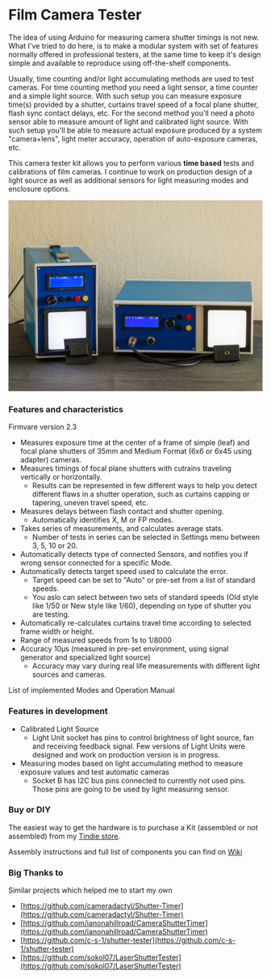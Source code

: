 
# Film Camera Tester

The idea of using Arduino for measuring camera shutter timings is not new. What I've tried to do here, is to make a modular system with set of features normally offered in professional testers, at the same time to keep it's design simple and available to reproduce using off-the-shelf components.

Usually, time counting and/or light accumulating methods are used to test cameras. For time counting method you need a light sensor, a time counter and a simple light source. With such setup you can measure exposure time(s) provided by a shutter, curtains travel speed of a focal plane shutter, flash sync contact delays, etc.
For the second method you'll need a photo sensor able to measure amount of light and calibrated light source. With such setup you'll be able to measure actual exposure produced by a system "camera+lens", light meter accuracy, operation of auto-exposure cameras, etc.

This camera tester kit allows you to perform various **time based** tests and calibrations of film cameras. I continue to work on production design of a light source as well as additional sensors for light measuring modes and enclosure options.


![Film Camera Tester](assets/images/product-small-1.jpg)



### Features and characteristics

Firmvare version 2.3

- Measures exposure time at the center of a frame of simple (leaf) and focal plane shutters of 35mm and Medium Format (6x6 or 6x45 using adapter) cameras.
- Measures timings of focal plane shutters with cutrains traveling vertically or horizontally.
  - Results can be represented in few different ways to help you detect different flaws in a shutter operation, such as curtains capping or tapering, uneven travel speed, etc.
- Measures delays between flash contact and shutter opening.
  - Automatically identifies X, M or FP modes.
- Takes series of measurements, and calculates average stats.
  - Number of tests in series can be selected in Settings menu between 3, 5, 10 or 20.
- Automatically detects type of connected Sensors, and notifies you if wrong sensor connected for a specific Mode.
- Automatically detects target speed used to calculate the error.
  - Target speed can be set to "Auto" or pre-set from a list of standard speeds.
  - You aslo can select between two sets of standard speeds (Old style like 1/50 or New style like 1/60), depending on type of shutter you are testing.
- Automatically re-calculates curtains travel time according to selected frame width or height.
- Range of measured speeds from 1s to 1/8000
- Accuracy 10µs (measured in pre-set environment, using signal generator and specialized light source)
  - Accuracy may vary during real life measurements with different light sources and cameras.


List of implemented Modes and Operation Manual


### Features in development

- Calibrated Light Source
  - Light Unit socket has pins to control brightness of light source, fan and receiving feedback signal. Few versions of Light Units were designed and work on production version is in progress.
- Measuring modes based on light accumulating method to measure exposure values and test automatic cameras
  - Socket B has I2C bus pins connected to currently not used pins. Those pins are going to be used by light measuring sensor.


### Buy or DIY

The easiest way to get the hardware is to purchase a Kit (assembled or not assembled) from my [Tindie store]().

Assembly instructions and full list of components you can find on [Wiki]()


### Big Thanks to

Similar projects which helped me to start my own

 - [https://github.com/cameradactyl/Shutter-Timer](https://github.com/cameradactyl/Shutter-Timer)
 - [https://github.com/ianonahillroad/CameraShutterTimer](https://github.com/ianonahillroad/CameraShutterTimer)
 - [https://github.com/c-s-1/shutter-tester](https://github.com/c-s-1/shutter-tester)
 - [https://github.com/sokol07/LaserShutterTester](https://github.com/sokol07/LaserShutterTester)


